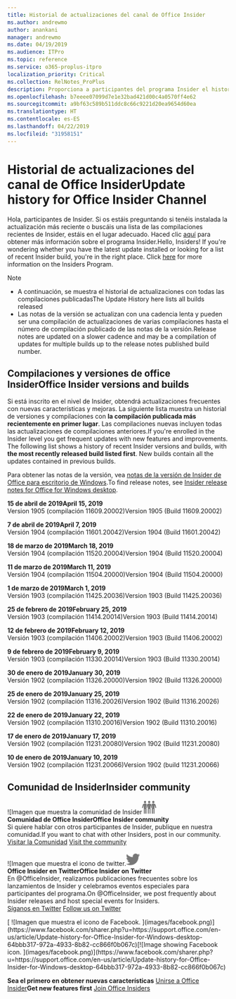 ```yaml
---
title: Historial de actualizaciones del canal de Office Insider
ms.author: andrewmo
author: anankani
manager: andrewmo
ms.date: 04/19/2019
ms.audience: ITPro
ms.topic: reference
ms.service: o365-proplus-itpro
localization_priority: Critical
ms.collection: RelNotes_ProPlus
description: Proporciona a participantes del programa Insider el historial de actualizaciones de los lanzamientos del canal mensual del modo anticipado de Insider para versiones de escritorio de Windows
ms.openlocfilehash: b7eeee07099d7e1e32bad421d00c4a0570ff4e62
ms.sourcegitcommit: a9bf63c589b511ddc8c66c9221d20ea9654d60ea
ms.translationtype: HT
ms.contentlocale: es-ES
ms.lasthandoff: 04/22/2019
ms.locfileid: "31958151"
---
```

# <a name="update-history-for-office-insider-channel"></a><span data-ttu-id="9c859-103">Historial de actualizaciones del canal de Office Insider</span><span class="sxs-lookup"><span data-stu-id="9c859-103">Update history for Office Insider Channel</span></span>

<span data-ttu-id="9c859-p101">Hola, participantes de Insider. Si os estáis preguntando si tenéis instalada la actualización más reciente o buscáis una lista de las compilaciones recientes de Insider, estáis en el lugar adecuado. Haced clic [aquí](https://insider.office.com/) para obtener más información sobre el programa Insider.</span><span class="sxs-lookup"><span data-stu-id="9c859-p101">Hello, Insiders! If you're wondering whether you have the latest update installed or looking for a list of recent Insider build, you're in the right place. Click [here](https://insider.office.com/) for more information on the Insiders Program.</span></span>

> [!NOTE]
> - <span data-ttu-id="9c859-107">A continuación, se muestra el historial de actualizaciones con todas las compilaciones publicadas</span><span class="sxs-lookup"><span data-stu-id="9c859-107">The Update History here lists all builds released</span></span>
> - <span data-ttu-id="9c859-108">Las notas de la versión se actualizan con una cadencia lenta y pueden ser una compilación de actualizaciones de varias compilaciones hasta el número de compilación publicado de las notas de la versión.</span><span class="sxs-lookup"><span data-stu-id="9c859-108">Release notes are updated on a slower cadence and may be a compilation of updates for multiple builds up to the release notes published build number.</span></span>



## <a name="office-insider-versions-and-builds"></a><span data-ttu-id="9c859-109">Compilaciones y versiones de office Insider</span><span class="sxs-lookup"><span data-stu-id="9c859-109">Office Insider versions and builds</span></span>

<span data-ttu-id="9c859-p102">Si está inscrito en el nivel de Insider, obtendrá actualizaciones frecuentes con nuevas características y mejoras. La siguiente lista muestra un historial de versiones y compilaciones con **la compilación publicada más recientemente en primer lugar**. Las compilaciones nuevas incluyen todas las actualizaciones de compilaciones anteriores.</span><span class="sxs-lookup"><span data-stu-id="9c859-p102">If you're enrolled in the Insider level you get frequent updates with new features and improvements. The following list shows a history of recent Insider versions and builds, with **the most recently released build listed first**. New builds contain all the updates contained in previous builds.</span></span> 

<span data-ttu-id="9c859-113">Para obtener las notas de la versión, vea [notas de la versión de Insider de Office para escritorio de Windows](https://docs.microsoft.com/es-ES/OfficeUpdates/release-notes-office-insider).</span><span class="sxs-lookup"><span data-stu-id="9c859-113">To find release notes, see [Insider release notes for Office for Windows desktop](https://docs.microsoft.com/es-ES/OfficeUpdates/release-notes-office-insider).</span></span>

[//]: # (NO ELIMINAR)

<span data-ttu-id="9c859-115">**15 de abril de 2019**</span><span class="sxs-lookup"><span data-stu-id="9c859-115">**April 15, 2019**</span></span><br/> <span data-ttu-id="9c859-116">Version 1905 (compilación 11609.20002)</span><span class="sxs-lookup"><span data-stu-id="9c859-116">Version 1905 (Build 11609.20002)</span></span><br/>

<span data-ttu-id="9c859-117">**7 de abril de 2019**</span><span class="sxs-lookup"><span data-stu-id="9c859-117">**April 7, 2019**</span></span><br/> <span data-ttu-id="9c859-118">Versión 1904 (compilación 11601.20042)</span><span class="sxs-lookup"><span data-stu-id="9c859-118">Version 1904 (Build 11601.20042)</span></span><br/>

<span data-ttu-id="9c859-119">**18 de marzo de 2019**</span><span class="sxs-lookup"><span data-stu-id="9c859-119">**March 18, 2019**</span></span><br/> <span data-ttu-id="9c859-120">Versión 1904 (compilación 11520.20004)</span><span class="sxs-lookup"><span data-stu-id="9c859-120">Version 1904 (Build 11520.20004)</span></span><br/>

<span data-ttu-id="9c859-121">**11 de marzo de 2019**</span><span class="sxs-lookup"><span data-stu-id="9c859-121">**March 11, 2019**</span></span><br/> <span data-ttu-id="9c859-122">Versión 1904 (compilación 11504.20000)</span><span class="sxs-lookup"><span data-stu-id="9c859-122">Version 1904 (Build 11504.20000)</span></span><br/>

<span data-ttu-id="9c859-123">**1 de marzo de 2019**</span><span class="sxs-lookup"><span data-stu-id="9c859-123">**March 1, 2019**</span></span><br/> <span data-ttu-id="9c859-124">Versión 1903 (compilación 11425.20036)</span><span class="sxs-lookup"><span data-stu-id="9c859-124">Version 1903 (Build 11425.20036)</span></span><br/> 

<span data-ttu-id="9c859-125">**25 de febrero de 2019**</span><span class="sxs-lookup"><span data-stu-id="9c859-125">**February 25, 2019**</span></span><br/> <span data-ttu-id="9c859-126">Versión 1903 (compilación 11414.20014)</span><span class="sxs-lookup"><span data-stu-id="9c859-126">Version 1903 (Build 11414.20014)</span></span><br/> 

<span data-ttu-id="9c859-127">**12 de febrero de 2019**</span><span class="sxs-lookup"><span data-stu-id="9c859-127">**February 12, 2019**</span></span><br/> <span data-ttu-id="9c859-128">Versión 1903 (compilación 11406.20002)</span><span class="sxs-lookup"><span data-stu-id="9c859-128">Version 1903 (Build 11406.20002)</span></span><br/> 

<span data-ttu-id="9c859-129">**9 de febrero de 2019**</span><span class="sxs-lookup"><span data-stu-id="9c859-129">**February 9, 2019**</span></span><br/> <span data-ttu-id="9c859-130">Versión 1903 (compilación 11330.20014)</span><span class="sxs-lookup"><span data-stu-id="9c859-130">Version 1903 (Build 11330.20014)</span></span><br/> 

<span data-ttu-id="9c859-131">**30 de enero de 2019**</span><span class="sxs-lookup"><span data-stu-id="9c859-131">**January 30, 2019**</span></span><br/> <span data-ttu-id="9c859-132">Versión 1902 (compilación 11326.20000)</span><span class="sxs-lookup"><span data-stu-id="9c859-132">Version 1902 (Build 11326.20000)</span></span><br/> 

<span data-ttu-id="9c859-133">**25 de enero de 2019**</span><span class="sxs-lookup"><span data-stu-id="9c859-133">**January 25, 2019**</span></span><br/> <span data-ttu-id="9c859-134">Versión 1902 (compilación 11316.20026)</span><span class="sxs-lookup"><span data-stu-id="9c859-134">Version 1902 (Build 11316.20026)</span></span><br/> 

<span data-ttu-id="9c859-135">**22 de enero de 2019**</span><span class="sxs-lookup"><span data-stu-id="9c859-135">**January 22, 2019**</span></span><br/> <span data-ttu-id="9c859-136">Versión 1902 (compilación 11310.20016)</span><span class="sxs-lookup"><span data-stu-id="9c859-136">Version 1902 (Build 11310.20016)</span></span><br/> 

<span data-ttu-id="9c859-137">**17 de enero de 2019**</span><span class="sxs-lookup"><span data-stu-id="9c859-137">**January 17, 2019**</span></span><br/> <span data-ttu-id="9c859-138">Versión 1902 (compilación 11231.20080)</span><span class="sxs-lookup"><span data-stu-id="9c859-138">Version 1902 (Build 11231.20080)</span></span><br/>

<span data-ttu-id="9c859-139">**10 de enero de 2019**</span><span class="sxs-lookup"><span data-stu-id="9c859-139">**January 10, 2019**</span></span><br/> <span data-ttu-id="9c859-140">Versión 1902 (compilación 11231.20066)</span><span class="sxs-lookup"><span data-stu-id="9c859-140">Version 1902 (build 11231.20066)</span></span><br/> 


## <a name="insider-community"></a><span data-ttu-id="9c859-141">Comunidad de Insider</span><span class="sxs-lookup"><span data-stu-id="9c859-141">Insider community</span></span>

<span data-ttu-id="9c859-142">![Imagen que muestra la comunidad de Insider</span><span class="sxs-lookup"><span data-stu-id="9c859-142">![Image showing insider community.</span></span> ](images/insidercommunity.png) <br/>
<span data-ttu-id="9c859-143">**Comunidad de Office Insider**</span><span class="sxs-lookup"><span data-stu-id="9c859-143">**Office Insider community**</span></span><br/> <span data-ttu-id="9c859-144">Si quiere hablar con otros participantes de Insider, publique en nuestra comunidad.</span><span class="sxs-lookup"><span data-stu-id="9c859-144">If you want to chat with other Insiders, post in our community.</span></span><br/><span data-ttu-id="9c859-145"> 
[Visitar la Comunidad](https://go.microsoft.com/fwlink/?linkid=843493)</span><span class="sxs-lookup"><span data-stu-id="9c859-145"> 
[Visit the community](https://go.microsoft.com/fwlink/?linkid=843493)</span></span><br/> 

<span data-ttu-id="9c859-146">![Imagen que muestra el icono de twitter.</span><span class="sxs-lookup"><span data-stu-id="9c859-146">![Image showing twitter icon.</span></span> ](images/twitter.png)<br/>
<span data-ttu-id="9c859-147">**Office Insider en Twitter**</span><span class="sxs-lookup"><span data-stu-id="9c859-147">**Office Insider on Twitter**</span></span><br/> <span data-ttu-id="9c859-148">En @OfficeInsider, realizamos publicaciones frecuentes sobre los lanzamientos de Insider y celebramos eventos especiales para participantes del programa.</span><span class="sxs-lookup"><span data-stu-id="9c859-148">On @OfficeInsider, we post frequently about Insider releases and host special events for Insiders.</span></span><br/><span data-ttu-id="9c859-149"> 
[Síganos en Twitter](https://go.microsoft.com/fwlink/?linkid=717717)</span><span class="sxs-lookup"><span data-stu-id="9c859-149"> 
[Follow us on Twitter](https://go.microsoft.com/fwlink/?linkid=717717)</span></span><br/> 

<span data-ttu-id="9c859-150">
  [
  ![Imagen que muestra el icono de Facebook. ](images/facebook.png)](https://www.facebook.com/sharer.php?u=https://support.office.com/en-us/article/Update-history-for-Office-Insider-for-Windows-desktop-64bbb317-972a-4933-8b82-cc866f0b067c)</span><span class="sxs-lookup"><span data-stu-id="9c859-150">[![Image showing Facebook icon. ](images/facebook.png)](https://www.facebook.com/sharer.php?u=https://support.office.com/en-us/article/Update-history-for-Office-Insider-for-Windows-desktop-64bbb317-972a-4933-8b82-cc866f0b067c)</span></span>


<span data-ttu-id="9c859-151">**Sea el primero en obtener nuevas características**
[Unirse a Office Insider](https://insider.office.com/)</span><span class="sxs-lookup"><span data-stu-id="9c859-151">**Get new features first**
[Join Office Insiders](https://insider.office.com/)</span></span>